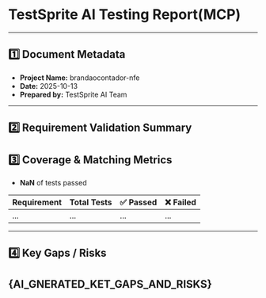 
# TestSprite AI Testing Report(MCP)

---

## 1️⃣ Document Metadata
- **Project Name:** brandaocontador-nfe
- **Date:** 2025-10-13
- **Prepared by:** TestSprite AI Team

---

## 2️⃣ Requirement Validation Summary



## 3️⃣ Coverage & Matching Metrics

- **NaN** of tests passed

| Requirement        | Total Tests | ✅ Passed | ❌ Failed  |
|--------------------|-------------|-----------|------------|
| ...                | ...         | ...       | ...        |
---


## 4️⃣ Key Gaps / Risks
{AI_GNERATED_KET_GAPS_AND_RISKS}
---